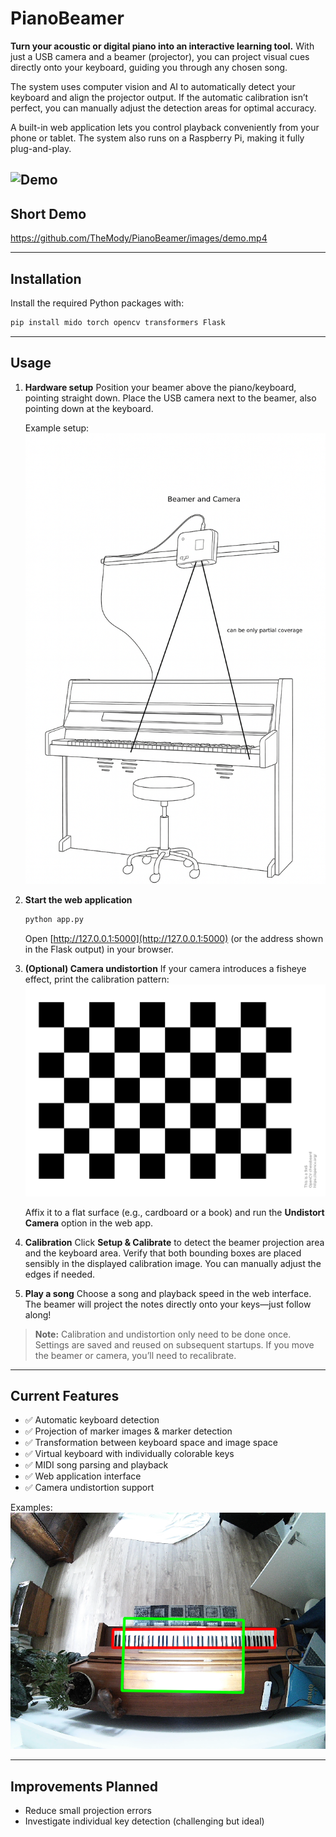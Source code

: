 # PianoBeamer

**Turn your acoustic or digital piano into an interactive learning tool.**
With just a USB camera and a beamer (projector), you can project visual cues directly onto your keyboard, guiding you through any chosen song.

The system uses computer vision and AI to automatically detect your keyboard and align the projector output. If the automatic calibration isn’t perfect, you can manually adjust the detection areas for optimal accuracy.

A built-in web application lets you control playback conveniently from your phone or tablet. The system also runs on a Raspberry Pi, making it fully plug-and-play.

 ![Demo](images/Demo.GIF)
---

## Short Demo

https://github.com/TheMody/PianoBeamer/images/demo.mp4

---

## Installation

Install the required Python packages with:

```bash
pip install mido torch opencv transformers Flask
```

---

## Usage

1. **Hardware setup**
   Position your beamer above the piano/keyboard, pointing straight down.
   Place the USB camera next to the beamer, also pointing down at the keyboard.

   Example setup:
   ![Setup](images/Setup.png)

2. **Start the web application**

   ```bash
   python app.py
   ```

   Open [http://127.0.0.1:5000](http://127.0.0.1:5000) (or the address shown in the Flask output) in your browser.

3. **(Optional) Camera undistortion**
   If your camera introduces a fisheye effect, print the calibration pattern:
   ![Calibration Pattern](images/calibration_pattern.png)

   Affix it to a flat surface (e.g., cardboard or a book) and run the **Undistort Camera** option in the web app.

4. **Calibration**
   Click **Setup & Calibrate** to detect the beamer projection area and the keyboard area.
   Verify that both bounding boxes are placed sensibly in the displayed calibration image. You can manually adjust the edges if needed.

5. **Play a song**
   Choose a song and playback speed in the web interface. The beamer will project the notes directly onto your keys—just follow along!

> **Note:** Calibration and undistortion only need to be done once. Settings are saved and reused on subsequent startups. If you move the beamer or camera, you’ll need to recalibrate.

---

## Current Features

* ✅ Automatic keyboard detection
* ✅ Projection of marker images & marker detection
* ✅ Transformation between keyboard space and image space
* ✅ Virtual keyboard with individually colorable keys
* ✅ MIDI song parsing and playback
* ✅ Web application interface
* ✅ Camera undistortion support

Examples:
![Keyboard Detection](images/keyboard_beamer_contours_current.png)

---

## Improvements Planned

* Reduce small projection errors
* Investigate individual key detection (challenging but ideal)

